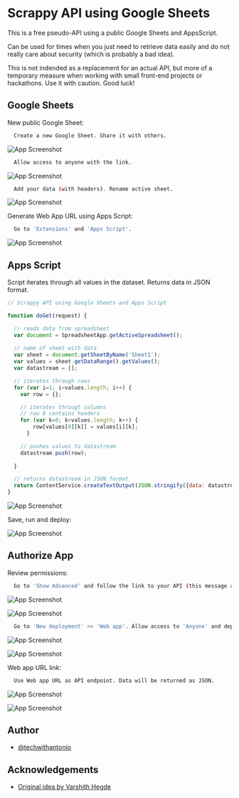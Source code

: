 
# Scrappy API using Google Sheets

This is a free pseudo-API using a public Google Sheets and AppsScript.

Can be used for times when you just need to retrieve data easily and do not really care about security (which is probably a bad idea).

This is not indended as a replacement for an actual API, but more of a temporary measure when working with small front-end projects or hackathons. Use it with caution. Good luck!


## Google Sheets

New public Google Sheet:

```bash
  Create a new Google Sheet. Share it with others.
```

![App Screenshot](/screenshots/new_google_sheet.png)

```bash
  Allow access to anyone with the link.
```

![App Screenshot](/screenshots/anyone_with_the_link.png)

```bash
  Add your data (with headers). Rename active sheet.
```

![App Screenshot](/screenshots/add_data_rename_sheet.png)

Generate Web App URL using Apps Script:

```bash
  Go to 'Extensions' and 'Apps Script'.
```

![App Screenshot](/screenshots/extensions_appsscript.png)
## Apps Script

Script iterates through all values in the dataset. Returns data in JSON format.

```javascript
// Scrappy API using Google Sheets and Apps Script

function doGet(request) {

  // reads data from spreadsheet
  var document = SpreadsheetApp.getActiveSpreadsheet();
  
  // name of sheet with data
  var sheet = document.getSheetByName('Sheet1');
  var values = sheet.getDataRange().getValues();
  var datastream = [];

  // iterates through rows
  for (var i=1; i<values.length; i++) {
    var row = {};

    // iterates througt columns
    // row 0 contains headers
    for (var k=0; k<values.length; k++) {
        row[values[0][k]] = values[i][k];
      }

    // pushes values to datastream
    datastream.push(row);
    
  }

  // returns datastream in JSON format
  return ContentService.createTextOutput(JSON.stringify({data: datastream})).setMimeType(ContentService.MimeType.JSON)
}

```

![App Screenshot](/screenshots/apps_script.png)

Save, run and deploy:

![App Screenshot](/screenshots/save_run_deploy.png)

## Authorize App

Review permissions:

```bash
  Go to 'Show Advanced' and follow the link to your API (this message appears when you are not a verified developer).  
```

![App Screenshot](/screenshots/authorization_required.png)

![App Screenshot](/screenshots/unverified_app.png)

```bash
  Go to 'New deployment' >> 'Web app'. Allow access to 'Anyone' and deploy.
```

![App Screenshot](/screenshots/new_deployment.png)

![App Screenshot](/screenshots/new_deployment_anyone.png)

Web app URL link:

```bash
  Use Web app URL as API endpoint. Data will be returned as JSON.  
```

![App Screenshot](/screenshots/web_app_url.png)

![App Screenshot](/screenshots/json_data.png)
## Author

- [@techwithantonio](https://www.github.com/techwithantonio)


## Acknowledgements

 - [Original idea by Varshith Hegde](https://varshithvhegde.me/)

